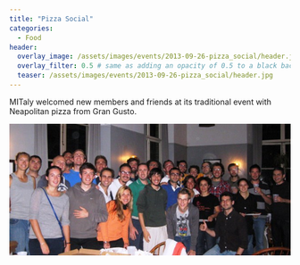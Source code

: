 ```yaml
---
title: "Pizza Social"
categories:
  - Food
header:
  overlay_image: /assets/images/events/2013-09-26-pizza_social/header.jpg
  overlay_filter: 0.5 # same as adding an opacity of 0.5 to a black background
  teaser: /assets/images/events/2013-09-26-pizza_social/header.jpg
---
```


MITaly welcomed new members and friends at its traditional event with Neapolitan pizza from Gran Gusto.

![image](/assets/images/events/2013-09-26-pizza_social/header.jpg)
